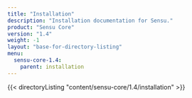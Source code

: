 ```yaml
---
title: "Installation"
description: "Installation documentation for Sensu."
product: "Sensu Core"
version: "1.4"
weight: -1
layout: "base-for-directory-listing"
menu:
  sensu-core-1.4:
    parent: installation
---
```


{{< directoryListing "content/sensu-core/1.4/installation" >}}
